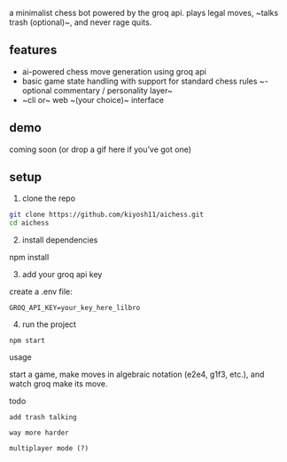 

a minimalist chess bot powered by the groq api. plays legal moves, ~talks trash (optional)~, and never rage quits.

## features

- ai-powered chess move generation using groq api
- basic game state handling with support for standard chess rules
~- optional commentary / personality layer~
- ~cli or~ web ~(your choice)~ interface

## demo

coming soon (or drop a gif here if you’ve got one)

## setup

1. clone the repo

```bash
git clone https://github.com/kiyosh11/aichess.git
cd aichess
```
2. install dependencies



npm install

3. add your groq api key



create a .env file:
```
GROQ_API_KEY=your_key_here_lilbro
```
4. run the project


```
npm start
```
usage

start a game, make moves in algebraic notation (e2e4, g1f3, etc.), and watch groq make its move.

todo
```
add trash talking

way more harder

multiplayer mode (?)
```

